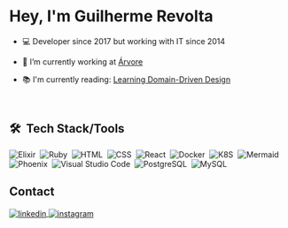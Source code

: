 <h1 align="left">Hey, I'm Guilherme Revolta</h1>


- 💻 Developer since 2017 but working with IT since 2014

- 🌳 I’m currently working at [Árvore](https://www.arvore.com.br)

- 📚 I'm currently reading: [Learning Domain-Driven Design](https://www.amazon.com.br/Learning-Domain-Driven-Design-Aligning-Architecture/dp/1098100131/ref=asc_df_1098100131/?tag=googleshopp00-20&linkCode=df0&hvadid=379726160779&hvpos=&hvnetw=g&hvrand=5248409019467144774&hvpone=&hvptwo=&hvqmt=&hvdev=c&hvdvcmdl=&hvlocint=&hvlocphy=1001771&hvtargid=pla-1253593164479&psc=1&mcid=0c31b32816a7381ba4d8851522ff2186)


<br>

## 🛠 &nbsp;Tech Stack/Tools

![Elixir](https://img.shields.io/badge/-Elixir-05122A?style=flat&logo=elixir)&nbsp;
![Ruby](https://img.shields.io/badge/-Ruby-05122A?style=flat&logo=ruby)&nbsp;
![HTML](https://img.shields.io/badge/-HTML-05122A?style=flat&logo=HTML5)&nbsp;
![CSS](https://img.shields.io/badge/-CSS-05122A?style=flat&logo=CSS3&logoColor=1572B6)&nbsp;
![React](https://img.shields.io/badge/-React-05122A?style=flat&logo=react)&nbsp;
![Docker](https://img.shields.io/badge/-Docker-05122A?style=flat&logo=docker)&nbsp;
![K8S](https://img.shields.io/badge/-K8S-05122A?style=flat&logo=kubernetes)&nbsp;
![Mermaid](https://img.shields.io/badge/-Mermaid-05122A?style=flat&logo=mermaid)&nbsp;
![Phoenix](https://img.shields.io/badge/-Phoenix-05122A?style=flat&logo=phoenixframework)&nbsp;
![Visual Studio Code](https://img.shields.io/badge/-VScode-05122A?style=flat&logo=visual-studio-code&logoColor=007ACC)&nbsp;
![PostgreSQL](https://img.shields.io/badge/-PostgreSQL-05122A?style=flat&logo=postgresql)&nbsp;
![MySQL](https://img.shields.io/badge/-MySQL-05122A?style=flat&logo=mysql)&nbsp;

## Contact

<a href="https://www.linkedin.com/in/guirevolta" target="_blank">
  <img align="center" src="https://img.shields.io/badge/-guirevolta-05122A?style=flat&logo=linkedin" alt="linkedin"/>
</a>
<a href="https://instagram.com/guirevolta" target="_blank">
 <img align="center" src="https://img.shields.io/badge/-guirevolta-05122A?style=flat&logo=instagram" alt="instagram"/>
</a>
</p>
<br>
